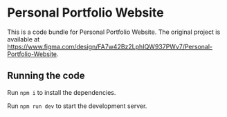 
  # Personal Portfolio Website

  This is a code bundle for Personal Portfolio Website. The original project is available at https://www.figma.com/design/FA7w42Bz2LphIQW937PWv7/Personal-Portfolio-Website.

  ## Running the code

  Run `npm i` to install the dependencies.

  Run `npm run dev` to start the development server.
  